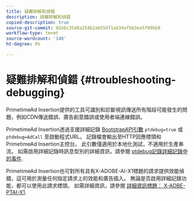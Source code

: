 ```yaml
---
title: 疑難排解和偵錯
description: 疑難排解和偵錯
copied-description: true
source-git-commit: 02ebc3548a254b2a6554f1ab34afbb3ea5f09bb8
workflow-type: tm+mt
source-wordcount: '148'
ht-degree: 0%

---
```


# 疑難排解和偵錯 {#troubleshooting-debugging}

PrimetimeAd Insertion提供的工具可識別和診斷視訊傳送所有階段可能發生的問題，例如CDN傳送錯誤、廣告創意錯誤或使用者端連線錯誤。

PrimetimeAd Insertion透過支援詳細記錄 [BootstrapAPI引數](/help/primetime-ad-insertion/technical-reference/bootstrap-api.md) `ptdebug=true` 或 `ptdebug=AdCall` 至啟動程式URL。 記錄檔會輸出至HTTP回應標頭和PrimetimeAd Insertion主控台。 此引數僅適用於本地化測試，不適用於生產串流。 如需啟用詳細記錄時訊息型別的詳細資訊，請參閱 [ptdebug記錄詳細記錄中的事件](verbose-logging.md#ptdebug-logging-events).

PrimetimeAd Insertion也可對所有具有X-ADOBE-AI-X1標題的請求提供效能偵錯，這可用於測量任何指定請求上的效能和廣告插入。 無論是否啟用詳細記錄功能，都可以使用此請求標頭。 如需詳細資訊，請參閱 [詳細資訊標題： X-ADBE-PTAI-X1](debugging-headers.md).
